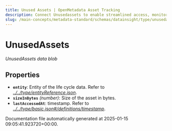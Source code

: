 ```yaml
---
title: Unused Assets | OpenMetadata Asset Tracking
description: Connect Unusedassets to enable streamlined access, monitoring, or search of enterprise data using secure and scalable integrations.
slug: /main-concepts/metadata-standard/schemas/datainsight/type/unusedassets
---
```


# UnusedAssets

*UnusedAssets data blob*

## Properties

- **`entity`**: Entity of the life cycle data. Refer to *[../../type/entityReference.json](#/../type/entityReference.json)*.
- **`sizeInBytes`** *(number)*: Size of the asset in bytes.
- **`lastAccessedAt`**: timestamp. Refer to *[../../type/basic.json#/definitions/timestamp](#/../type/basic.json#/definitions/timestamp)*.


Documentation file automatically generated at 2025-01-15 09:05:41.923720+00:00.
